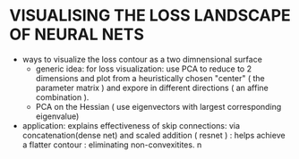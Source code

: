 # VISUALISING THE LOSS LANDSCAPE OF NEURAL NETS

 - ways to visualize the loss contour as a two dimnensional surface
	- generic idea: for loss visualization: use PCA to reduce to 2 dimensions and plot from a heuristically chosen "center" ( the parameter matrix ) and expore in different directions ( an affine combination ).
	- PCA on the Hessian ( use eigenvectors with largest corresponding eigenvalue)
- application: explains effectiveness of skip connections: via concatenation(dense net) and scaled addition ( resnet ) : helps achieve a flatter contour : eliminating non-convexitites.
n 
